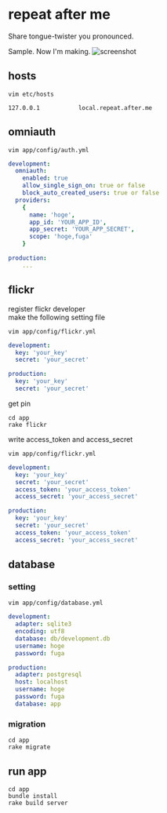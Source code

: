# repeat after me

Share tongue-twister you pronounced.

Sample. Now I'm making.
![screenshot](https://raw2.github.com/kenzan8000/repeat-after.me/master/resources/screenshot/screenshot.jpg "screenshot")


## hosts
```shell
vim etc/hosts
```
```
127.0.0.1           local.repeat.after.me
```

## omniauth
```shell
vim app/config/auth.yml
```
```yml
development:
  omniauth:
    enabled: true
    allow_single_sign_on: true or false
    block_auto_created_users: true or false
  providers:
    {
      name: 'hoge',
      app_id: 'YOUR_APP_ID',
      app_secret: 'YOUR_APP_SECRET',
      scope: 'hoge,fuga'
    }

production:
    ...
```

## flickr
register flickr developer  
make the following setting file  
```shell
vim app/config/flickr.yml
```
```yml
development:
  key: 'your_key'
  secret: 'your_secret'

production:
  key: 'your_key'
  secret: 'your_secret'
```
get pin
```shell
cd app
rake flickr
```
write access_token and access_secret
```shell
vim app/config/flickr.yml
```
```yml
development:
  key: 'your_key'
  secret: 'your_secret'
  access_token: 'your_access_token'
  access_secret: 'your_access_secret'

production:
  key: 'your_key'
  secret: 'your_secret'
  access_token: 'your_access_token'
  access_secret: 'your_access_secret'
```


## database
### setting
```shell
vim app/config/database.yml
```
```yml
development:
  adapter: sqlite3
  encoding: utf8
  database: db/development.db
  username: hoge
  password: fuga

production:
  adapter: postgresql
  host: localhost
  username: hoge
  password: fuga
  database: app
```
### migration
```shell
cd app
rake migrate
```

## run app
```shell
cd app
bundle install
rake build server
```
